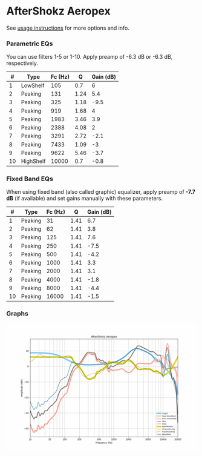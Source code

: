 # AfterShokz Aeropex
See [usage instructions](https://github.com/jaakkopasanen/AutoEq#usage) for more options and info.

### Parametric EQs
You can use filters 1-5 or 1-10. Apply preamp of -6.3 dB or -6.3 dB, respectively.

|   # | Type      |   Fc (Hz) |    Q |   Gain (dB) |
|-----|-----------|-----------|------|-------------|
|   1 | LowShelf  |       105 | 0.7  |         6   |
|   2 | Peaking   |       131 | 1.24 |         5.4 |
|   3 | Peaking   |       325 | 1.18 |        -9.5 |
|   4 | Peaking   |       919 | 1.68 |         4   |
|   5 | Peaking   |      1983 | 3.46 |         3.9 |
|   6 | Peaking   |      2388 | 4.08 |         2   |
|   7 | Peaking   |      3291 | 2.72 |        -2.1 |
|   8 | Peaking   |      7433 | 1.09 |        -3   |
|   9 | Peaking   |      9622 | 5.46 |        -3.7 |
|  10 | HighShelf |     10000 | 0.7  |        -0.8 |

### Fixed Band EQs
When using fixed band (also called graphic) equalizer, apply preamp of **-7.7 dB** (if available) and set gains manually with these parameters.

|   # | Type    |   Fc (Hz) |    Q |   Gain (dB) |
|-----|---------|-----------|------|-------------|
|   1 | Peaking |        31 | 1.41 |         6.7 |
|   2 | Peaking |        62 | 1.41 |         3.8 |
|   3 | Peaking |       125 | 1.41 |         7.6 |
|   4 | Peaking |       250 | 1.41 |        -7.5 |
|   5 | Peaking |       500 | 1.41 |        -4.2 |
|   6 | Peaking |      1000 | 1.41 |         3.3 |
|   7 | Peaking |      2000 | 1.41 |         3.1 |
|   8 | Peaking |      4000 | 1.41 |        -1.8 |
|   9 | Peaking |      8000 | 1.41 |        -4.4 |
|  10 | Peaking |     16000 | 1.41 |        -1.5 |

### Graphs
![](./AfterShokz%20Aeropex.png)
